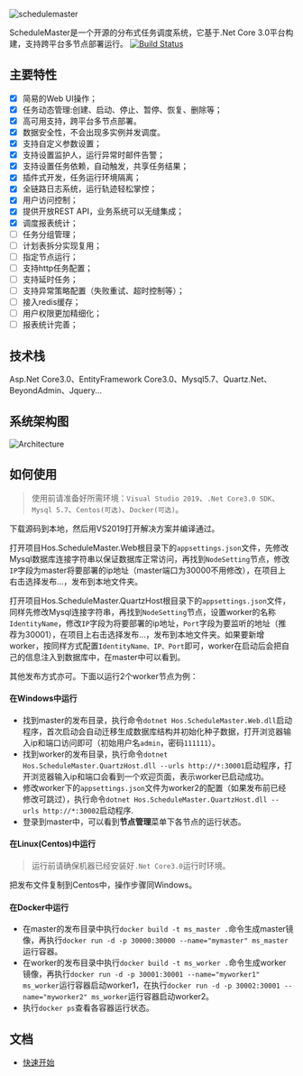 
![schedulemaster ](https://raw.githubusercontent.com/hey-hoho/ScheduleMasterCore/master/docs/images/logo.png)

ScheduleMaster是一个开源的分布式任务调度系统，它基于.Net Core 3.0平台构建，支持跨平台多节点部署运行。
[![Build Status](https://dev.azure.com/591310381/ScheduleMasterCore/_apis/build/status/hey-hoho.ScheduleMasterCore?branchName=master)](https://dev.azure.com/591310381/ScheduleMasterCore/_build/latest?definitionId=4&branchName=master)


## 主要特性
- [x] 简易的Web UI操作；
- [x] 任务动态管理:创建、启动、停止、暂停、恢复、删除等；
- [x] 高可用支持，跨平台多节点部署。
- [x] 数据安全性，不会出现多实例并发调度。
- [x] 支持自定义参数设置；
- [x] 支持设置监护人，运行异常时邮件告警；
- [x] 支持设置任务依赖，自动触发，共享任务结果；
- [x] 插件式开发，任务运行环境隔离；
- [x] 全链路日志系统，运行轨迹轻松掌控；
- [x] 用户访问控制；
- [x] 提供开放REST API，业务系统可以无缝集成；
- [x] 调度报表统计；
- [ ] 任务分组管理；
- [ ] 计划表拆分实现复用；
- [ ] 指定节点运行；
- [ ] 支持http任务配置；
- [ ] 支持延时任务；
- [ ] 支持异常策略配置（失败重试、超时控制等）；
- [ ] 接入redis缓存；
- [ ] 用户权限更加精细化；
- [ ] 报表统计完善；

## 技术栈
Asp.Net Core3.0、EntityFramework Core3.0、Mysql5.7、Quartz.Net、BeyondAdmin、Jquery...

## 系统架构图
![](https://raw.githubusercontent.com/hey-hoho/ScheduleMasterCore/master/docs/images/architecture.png "Architecture")

## 如何使用

> 使用前请准备好所需环境：`Visual Studio 2019`、`.Net Core3.0 SDK`、`Mysql 5.7`、`Centos(可选)`、`Docker(可选)`。

下载源码到本地，然后用VS2019打开解决方案并编译通过。

打开项目Hos.ScheduleMaster.Web根目录下的`appsettings.json`文件，先修改Mysql数据库连接字符串以保证数据库正常访问，再找到`NodeSetting`节点，修改`IP`字段为master将要部署的ip地址（master端口为30000不用修改），在项目上右击选择发布...，发布到本地文件夹。

打开项目Hos.ScheduleMaster.QuartzHost根目录下的`appsettings.json`文件，同样先修改Mysql连接字符串，再找到`NodeSetting`节点，设置worker的名称`IdentityName`，修改`IP`字段为将要部署的ip地址，`Port`字段为要监听的地址（推荐为30001），在项目上右击选择发布...，发布到本地文件夹。如果要新增worker，按同样方式配置`IdentityName、IP、Port`即可，worker在启动后会把自己的信息注入到数据库中，在master中可以看到。

其他发布方式亦可。下面以运行2个worker节点为例：

#### 在Windows中运行
* 找到master的发布目录，执行命令`dotnet Hos.ScheduleMaster.Web.dll`启动程序，首次启动会自动迁移生成数据库结构并初始化种子数据，打开浏览器输入ip和端口访问即可（初始用户名`admin`，密码`111111`）。
* 找到worker的发布目录，执行命令`dotnet Hos.ScheduleMaster.QuartzHost.dll --urls http://*:30001`启动程序，打开浏览器输入ip和端口会看到一个欢迎页面，表示worker已启动成功。
* 修改worker下的`appsettings.json`文件为worker2的配置（如果发布前已经修改可跳过），执行命令`dotnet Hos.ScheduleMaster.QuartzHost.dll --urls http://*:30002`启动程序.
* 登录到master中，可以看到**节点管理**菜单下各节点的运行状态。

#### 在Linux(Centos)中运行
> 运行前请确保机器已经安装好`.Net Core3.0`运行时环境。

把发布文件复制到Centos中，操作步骤同Windows。

#### 在Docker中运行
* 在master的发布目录中执行`docker build -t ms_master .`命令生成master镜像，再执行`docker run -d -p 30000:30000 --name="mymaster" ms_master`运行容器。
* 在worker的发布目录中执行`docker build -t ms_worker .`命令生成worker镜像，再执行`docker run -d -p 30001:30001 --name="myworker1" ms_worker`运行容器启动worker1，在执行`docker run -d -p 30002:30001 --name="myworker2" ms_worker`运行容器启动worker2。
* 执行`docker ps`查看各容器运行状态。


## 文档

- [快速开始](https://www.cnblogs.com/hohoa/p/12197518.html)